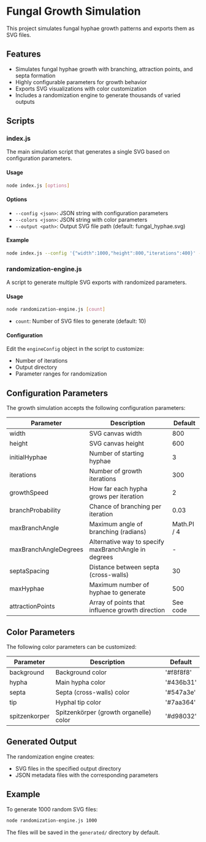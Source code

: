 # Fungal Growth Simulation

This project simulates fungal hyphae growth patterns and exports them as SVG files.

## Features

- Simulates fungal hyphae growth with branching, attraction points, and septa formation
- Highly configurable parameters for growth behavior
- Exports SVG visualizations with color customization
- Includes a randomization engine to generate thousands of varied outputs

## Scripts

### index.js

The main simulation script that generates a single SVG based on configuration parameters.

#### Usage

```bash
node index.js [options]
```

#### Options

- `--config <json>`: JSON string with configuration parameters
- `--colors <json>`: JSON string with color parameters
- `--output <path>`: Output SVG file path (default: fungal_hyphae.svg)

#### Example

```bash
node index.js --config '{"width":1000,"height":800,"iterations":400}' --output custom_growth.svg
```

### randomization-engine.js

A script to generate multiple SVG exports with randomized parameters.

#### Usage

```bash
node randomization-engine.js [count]
```

- `count`: Number of SVG files to generate (default: 10)

#### Configuration

Edit the `engineConfig` object in the script to customize:

- Number of iterations
- Output directory
- Parameter ranges for randomization

## Configuration Parameters

The growth simulation accepts the following configuration parameters:

| Parameter | Description | Default |
|-----------|-------------|---------|
| width | SVG canvas width | 800 |
| height | SVG canvas height | 600 |
| initialHyphae | Number of starting hyphae | 3 |
| iterations | Number of growth iterations | 300 |
| growthSpeed | How far each hypha grows per iteration | 2 |
| branchProbability | Chance of branching per iteration | 0.03 |
| maxBranchAngle | Maximum angle of branching (radians) | Math.PI / 4 |
| maxBranchAngleDegrees | Alternative way to specify maxBranchAngle in degrees | - |
| septaSpacing | Distance between septa (cross-walls) | 30 |
| maxHyphae | Maximum number of hyphae to generate | 500 |
| attractionPoints | Array of points that influence growth direction | See code |

## Color Parameters

The following color parameters can be customized:

| Parameter | Description | Default |
|-----------|-------------|---------|
| background | Background color | '#f8f8f8' |
| hypha | Main hypha color | '#436b31' |
| septa | Septa (cross-walls) color | '#547a3e' |
| tip | Hyphal tip color | '#7aa364' |
| spitzenkorper | Spitzenkörper (growth organelle) color | '#d98032' |

## Generated Output

The randomization engine creates:
- SVG files in the specified output directory
- JSON metadata files with the corresponding parameters

## Example

To generate 1000 random SVG files:

```bash
node randomization-engine.js 1000
```

The files will be saved in the `generated/` directory by default.